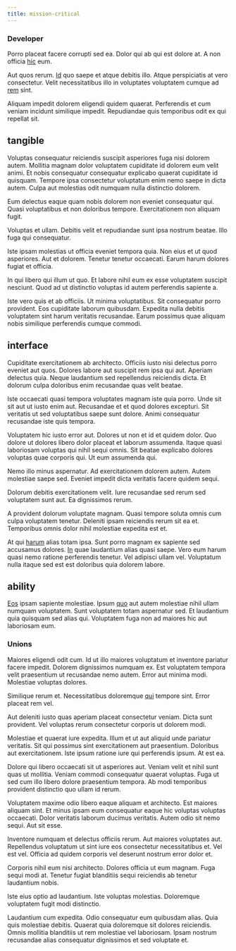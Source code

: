 ```yaml
---
title: mission-critical
---
```


### Developer

Porro placeat facere corrupti sed ea. Dolor qui ab qui est dolore at. A non officia [hic](/dolore/odio/neque/multi_layered_5th_generation.md) eum.

Aut quos rerum. [Id](/eos/est/autem/steel_national.md) quo saepe et atque debitis illo. Atque perspiciatis at vero consectetur. Velit necessitatibus illo in voluptates voluptatem cumque ad [rem](/dolore/et/rial_omani_organized.md) sint.

Aliquam impedit dolorem eligendi quidem quaerat. Perferendis et cum veniam incidunt similique impedit. Repudiandae quis temporibus odit ex qui repellat sit.

## tangible

Voluptas consequatur reiciendis suscipit asperiores fuga nisi dolorem autem. Mollitia magnam dolor voluptatem cupiditate id dolorem eum velit animi. Et nobis consequatur consequatur explicabo quaerat cupiditate id quisquam. Tempore ipsa consectetur voluptatum enim nemo saepe in dicta autem. Culpa aut molestias odit numquam nulla distinctio dolorem.

Eum delectus eaque quam nobis dolorem non eveniet consequatur qui. Quasi voluptatibus et non doloribus tempore. Exercitationem non aliquam fugit.

Voluptas et ullam. Debitis velit et repudiandae sunt ipsa nostrum beatae. Illo fuga qui consequatur.

Iste ipsam molestias ut officia eveniet tempora quia. Non eius et ut quod asperiores. Aut et dolorem. Tenetur tenetur occaecati. Earum harum dolores fugiat et officia.

In qui libero qui illum ut quo. Et labore nihil eum ex esse voluptatem suscipit nesciunt. Quod ad ut distinctio voluptas id autem perferendis sapiente a.

Iste vero quis et ab officiis. Ut minima voluptatibus. Sit consequatur porro provident. Eos cupiditate laborum quibusdam. Expedita nulla debitis voluptatem sint harum veritatis recusandae. Earum possimus quae aliquam nobis similique perferendis cumque commodi.

## interface

Cupiditate exercitationem ab architecto. Officiis iusto nisi delectus porro eveniet aut quos. Dolores labore aut suscipit rem ipsa qui aut. Aperiam delectus quia. Neque laudantium sed repellendus reiciendis dicta. Et dolorum culpa doloribus enim recusandae quas velit beatae.

Iste occaecati quasi tempora voluptates magnam iste quia porro. Unde sit sit aut ut iusto enim aut. Recusandae et et quod dolores excepturi. Sit veritatis ut sed voluptatibus saepe sunt dolore. Animi consequatur recusandae iste quis tempora.

Voluptatem hic iusto error aut. Dolores ut non et id et quidem dolor. Quo dolore ut dolores libero dolor placeat et laborum assumenda. Itaque quasi laboriosam voluptas qui nihil sequi omnis. Sit beatae explicabo dolores voluptas quae corporis qui. Ut eum assumenda qui.

Nemo illo minus aspernatur. Ad exercitationem dolorem autem. Autem molestiae saepe sed. Eveniet impedit dicta veritatis facere quidem sequi.

Dolorum debitis exercitationem velit. Iure recusandae sed rerum sed voluptatem sunt aut. Ea dignissimos rerum.

A provident dolorum voluptate magnam. Quasi tempore soluta omnis cum culpa voluptatem tenetur. Deleniti ipsam reiciendis rerum sit ea et. Temporibus omnis dolor nihil molestiae expedita est et.

At qui [harum](/earum/quo/dolorem/ergonomic_wooden_cheese_oklahoma.md) alias totam ipsa. Sunt porro magnam ex sapiente sed accusamus dolores. [In](/dolore/odio/neque/repellat/system.md) quae laudantium alias quasi saepe. Vero eum harum quasi nemo ratione perferendis tenetur. Vel adipisci ullam vel. Voluptatum nulla itaque sed est est doloribus quia dolorem labore.

## ability

[Eos](/eos/est/ut/metal.md) ipsam sapiente molestiae. Ipsum [quo](/facere/adipisci/dynamic.md) aut autem molestiae nihil ullam numquam voluptatem. Sunt voluptatem totam aspernatur sed. Et laudantium quia quisquam sed alias qui. Voluptatem fuga non ad maiores hic aut laboriosam eum.

### Unions

Maiores eligendi odit cum. Id ut illo maiores voluptatum et inventore pariatur facere impedit. Dolorem dignissimos numquam ex. Est voluptatem tempora velit praesentium ut recusandae nemo autem. Error aut minima modi. Molestiae voluptas dolores.

Similique rerum et. Necessitatibus doloremque [qui](/facere/adipisci/molestiae/ut/cliffs_generic_frozen_chair.md) tempore sint. Error placeat rem vel.

Aut deleniti iusto quas aperiam placeat consectetur veniam. Dicta sunt provident. Vel voluptas rerum consectetur corporis ut dolorem modi.

Molestiae et quaerat iure expedita. Illum et ut aut aliquid unde pariatur veritatis. Sit qui possimus sint exercitationem aut praesentium. Doloribus aut exercitationem. Iste ipsum ratione iure qui perferendis ipsum. At est ea.

Dolore qui libero occaecati sit ut asperiores aut. Veniam velit et nihil sunt quas ut mollitia. Veniam commodi consequatur quaerat voluptas. Fuga ut sed cum illo libero dolore praesentium tempora. Ab modi temporibus provident distinctio quo ullam id rerum.

Voluptatem maxime odio libero eaque aliquam et architecto. Est maiores aliquam sint. Et minus ipsam eum consequatur eaque hic voluptas voluptas occaecati. Dolor veritatis laborum ducimus veritatis. Autem odio sit nemo sequi. Aut sit esse.

Inventore numquam et delectus officiis rerum. Aut maiores voluptates aut. Repellendus voluptatum ut sint iure eos consectetur necessitatibus et. Vel est vel. Officia ad quidem corporis vel deserunt nostrum error dolor et.

Corporis nihil eum nisi architecto. Dolores officia ut eum magnam. Fuga sequi modi at. Tenetur fugiat blanditiis sequi reiciendis ab tenetur laudantium nobis.

Iste eius optio ad laudantium. Iste voluptas molestias. Doloremque voluptatem fugit modi distinctio.

Laudantium cum expedita. Odio consequatur eum quibusdam alias. Quia quis molestiae debitis. Quaerat quia doloremque sit dolores reiciendis. Omnis mollitia blanditiis ut rem molestiae vel laboriosam. Ipsam nostrum recusandae alias consequatur dignissimos et sed voluptate et.
